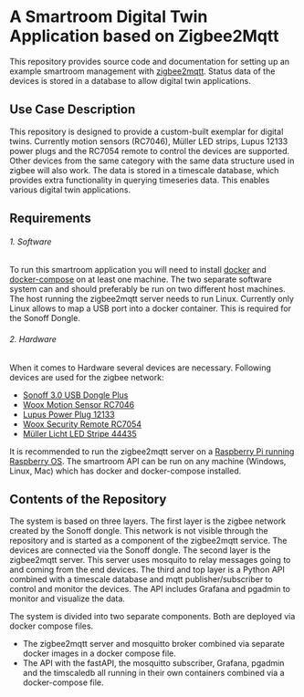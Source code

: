 # A Smartroom Digital Twin Application based on Zigbee2Mqtt
This repository provides source code and documentation for setting up an example smartroom management with [zigbee2mqtt](https://www.zigbee2mqtt.io/). Status data of the devices is stored in a database to allow digital twin applications. 

## Use Case Description
This repository is designed to provide a custom-built exemplar for digital twins. Currently motion sensors (RC7046), Müller LED strips, Lupus 12133 power plugs and the RC7054 remote to control the devices are supported. Other devices from the same category with the same data structure used in zigbee will also work. The data is stored in a timescale database, which provides extra functionality in querying timeseries data. This enables various digital twin applications. 

## Requirements
###### 1.	Software
To run this smartroom application you will need to install [docker](https://docs.docker.com/get-docker/) and [docker-compose](https://docs.docker.com/compose/install/) on at least one machine. The two separate software system can and should preferably be run on two different host machines. The host running the zigbee2mqtt server needs to run Linux. Currently only Linux allows to map a USB port into a docker container. This is required for the Sonoff Dongle. 

###### 2.	Hardware
When it comes to Hardware several devices are necessary. Following devices are used for the zigbee network:
- [Sonoff 3.0 USB Dongle Plus](https://sonoff.tech/product/diy-smart-switch/sonoff-zigbee-dongle-plus-efr32mg21/)
- [Woox Motion Sensor RC7046](https://wooxhome.com/woox-r7046-smart-pir-motion-sensor-p46)
- [Lupus Power Plug 12133](https://www.reichelt.at/at/de/funksteckdose-zigbee-ls-12133-p282353.html?r=1)
- [Woox Security Remote RC7054](https://wooxhome.com/products-c10/security-c6/woox-r7054-smart-remote-control-p53)
- [Müller Licht LED Stripe 44435](https://www.amazon.de/M%C3%BCller-Licht-1800-6500K-Beleuchtung-vorprogrammierte-Lichtszenen/dp/B07ZPDPST1)

It is recommended to run the zigbee2mqtt server on a [Raspberry Pi running Raspberry OS](https://www.raspberrypi.com/documentation/computers/getting-started.html). 
The smartroom API can be run on any machine (Windows, Linux, Mac) which has docker and docker-compose installed. 

## Contents of the Repository
The system is based on three layers. The first layer is the zigbee network created by the Sonoff dongle. This network is not visible through the repository and is started as a component of the zigbee2mqtt service. The devices are connected via the Sonoff dongle. The second layer is the zigbee2mqtt server. This server uses mosquito to relay messages going to and coming from the end devices. The third and top layer is a Python API combined with a timescale database and mqtt publisher/subscriber to control and monitor the devices. 
The API includes Grafana and pgadmin to monitor and visualize the data. 

The system is divided into two separate components. Both are deployed via docker compose files. 
- The zigbee2mqtt server and mosquitto broker combined via separate docker images in a docker compose file. 
- The API with the fastAPI, the mosquitto subscriber, Grafana, pgadmin and the timscaledb all running in their own containers combined via a docker-compose file. 
